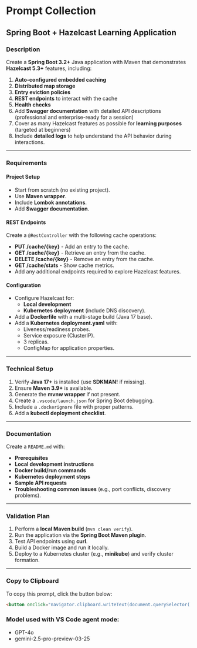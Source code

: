 # Prompt Collection

## Spring Boot + Hazelcast Learning Application

### Description
Create a **Spring Boot 3.2+** Java application with Maven that demonstrates **Hazelcast 5.3+** features, including:

1. **Auto-configured embedded caching**
2. **Distributed map storage**
3. **Entry eviction policies**
4. **REST endpoints** to interact with the cache
5. **Health checks**
6. Add **Swagger documentation** with detailed API descriptions (professional and enterprise-ready for a session)
7. Cover as many Hazelcast features as possible for **learning purposes** (targeted at beginners)
8. Include **detailed logs** to help understand the API behavior during interactions.

---

### Requirements

#### Project Setup
- Start from scratch (no existing project).
- Use **Maven wrapper**.
- Include **Lombok annotations**.
- Add **Swagger documentation**.

#### REST Endpoints
Create a `@RestController` with the following cache operations:
- **PUT /cache/{key}** - Add an entry to the cache.
- **GET /cache/{key}** - Retrieve an entry from the cache.
- **DELETE /cache/{key}** - Remove an entry from the cache.
- **GET /cache/stats** - Show cache metrics.
- Add any additional endpoints required to explore Hazelcast features.

#### Configuration
- Configure Hazelcast for:
  - **Local development**
  - **Kubernetes deployment** (include DNS discovery).
- Add a **Dockerfile** with a multi-stage build (Java 17 base).
- Add a **Kubernetes deployment.yaml** with:
  - Liveness/readiness probes.
  - Service exposure (ClusterIP).
  - 3 replicas.
  - ConfigMap for application properties.

---

### Technical Setup
1. Verify **Java 17+** is installed (use **SDKMAN!** if missing).
2. Ensure **Maven 3.9+** is available.
3. Generate the **mvnw wrapper** if not present.
4. Create a `.vscode/launch.json` for Spring Boot debugging.
5. Include a `.dockerignore` file with proper patterns.
6. Add a **kubectl deployment checklist**.

---

### Documentation
Create a `README.md` with:
- **Prerequisites**
- **Local development instructions**
- **Docker build/run commands**
- **Kubernetes deployment steps**
- **Sample API requests**
- **Troubleshooting common issues** (e.g., port conflicts, discovery problems).

---

### Validation Plan
1. Perform a **local Maven build** (`mvn clean verify`).
2. Run the application via the **Spring Boot Maven plugin**.
3. Test API endpoints using **curl**.
4. Build a Docker image and run it locally.
5. Deploy to a Kubernetes cluster (e.g., **minikube**) and verify cluster formation.

---

### Copy to Clipboard
To copy this prompt, click the button below:

```html
<button onclick="navigator.clipboard.writeText(document.querySelector('#spring-boot-hazelcast-prompt').innerText)">Copy to Clipboard</button>
```

### Model used with VS Code agent mode:
* GPT-4o
* gemini-2.5-pro-preview-03-25